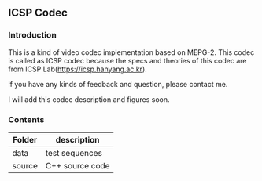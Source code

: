 ## ICSP Codec
### Introduction
This is a kind of video codec implementation based on MEPG-2.
This codec is called as ICSP codec because the specs and theories of this codec are from ICSP Lab(https://icsp.hanyang.ac.kr).

if you have any kinds of feedback and question, please contact me.

I will add this codec description and figures soon.

### Contents
| Folder | description |
|---|---|
|data| test sequences |
| source | C++ source code |
